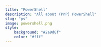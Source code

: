 ```yaml
---
title: "PowerShell"
description: "All about (PnP) PowerShell"
slug: "ps"
image: powershell.png
style:
    background: "#2a9d8f"
    color: "#fff"
---
```

